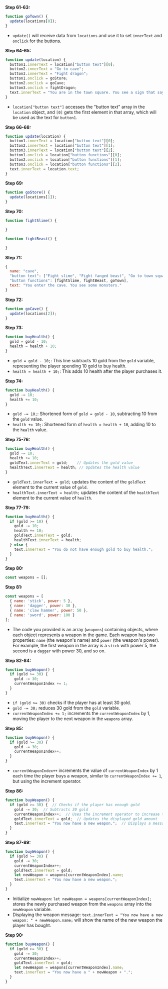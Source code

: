 
**Step 61-63:**  
```javascript
function goTown() {
  update(locations[0]);
}
```
- `update()` will receive data from `locations` and use it to set `innerText` and `onclick` for the buttons.

**Step 64-65:**  
```javascript
function update(location) {
  button1.innerText = location["button text"][0];
  button2.innerText = "Go to cave";
  button3.innerText = "Fight dragon";
  button1.onclick = goStore;
  button2.onclick = goCave;
  button3.onclick = fightDragon;
  text.innerText = "You are in the town square. You see a sign that says \"Store\".";
}
```
- `location["button text"]` accesses the "button text" array in the `location` object, and `[0]` gets the first element in that array, which will be used as the text for `button1`.

**Step 66-68:**  
```javascript
function update(location) {
  button1.innerText = location["button text"][0];
  button2.innerText = location["button text"][1];
  button3.innerText = location["button text"][2];
  button1.onclick = location["button functions"][0];
  button2.onclick = location["button functions"][1];
  button3.onclick = location["button functions"][2];
  text.innerText = location.text;
}
```

**Step 69:**  
```javascript
function goStore() {
  update(locations[1]);
}
```

**Step 70:**  
```javascript
function fightSlime() {

}

function fightBeast() {

}
```

**Step 71:**  
```javascript
{
  name: "cave",
  "button text": ["Fight slime", "Fight fanged beast", "Go to town square"],
  "button functions": [fightSlime, fightBeast, goTown],
  text: "You enter the cave. You see some monsters."
}
```

**Step 72:**  
```javascript
function goCave() {
  update(locations[2]);
}
```

**Step 73:**  
```javascript
function buyHealth() {
  gold = gold - 10;
  health = health + 10; 
}
```
- `gold = gold - 10;`: This line subtracts 10 gold from the `gold` variable, representing the player spending 10 gold to buy health.  
- `health = health + 10;`: This adds 10 health after the player purchases it.

**Step 74:**  
```javascript
function buyHealth() {
  gold -= 10;
  health += 10;
}
```
- `gold -= 10;`: Shortened form of `gold = gold - 10`, subtracting 10 from the `gold` value.  
- `health += 10;`: Shortened form of `health = health + 10`, adding 10 to the `health` value.

**Step 75-76:**  
```javascript
function buyHealth() {
  gold -= 10;
  health += 10;
  goldText.innerText = gold;    // Updates the gold value
  healthText.innerText = health; // Updates the health value
}
```
- `goldText.innerText = gold;` updates the content of the `goldText` element to the current value of `gold`.  
- `healthText.innerText = health;` updates the content of the `healthText` element to the current value of `health`.

**Step 77-79:**  
```javascript
function buyHealth() {
  if (gold >= 10) {
    gold -= 10;
    health += 10;
    goldText.innerText = gold;
    healthText.innerText = health;
  } else {
    text.innerText = "You do not have enough gold to buy health.";
  }
}
```

**Step 80:**  
```javascript
const weapons = [];
```

**Step 81:**  
```javascript
const weapons = [
  { name: 'stick', power: 5 },
  { name: 'dagger', power: 30 },
  { name: 'claw hammer', power: 50 },
  { name: 'sword', power: 100 }
];
```
- The code you provided is an array (`weapons`) containing objects, where each object represents a weapon in the game. Each weapon has two properties: `name` (the weapon's name) and `power` (the weapon's power). For example, the first weapon in the array is a `stick` with power 5, the second is a `dagger` with power 30, and so on.

**Step 82-84:**  
```javascript
function buyWeapon() {
  if (gold >= 30) {
    gold -= 30;
    currentWeaponIndex += 1;
  }
}
```
- `if (gold >= 30)` checks if the player has at least 30 gold.  
- `gold -= 30;` reduces 30 gold from the `gold` variable.  
- `currentWeaponIndex += 1;` increments the `currentWeaponIndex` by 1, moving the player to the next weapon in the `weapons` array.

**Step 85:**  
```javascript
function buyWeapon() {
  if (gold >= 30) {
    gold -= 30;
    currentWeaponIndex++; 
  }
}
```
- `currentWeaponIndex++` increments the value of `currentWeaponIndex` by 1 each time the player buys a weapon, similar to `currentWeaponIndex += 1`, but using the increment operator.

**Step 86:**  
```javascript
function buyWeapon() {
  if (gold >= 30) {  // Checks if the player has enough gold
    gold -= 30;  // Subtracts 30 gold
    currentWeaponIndex++;  // Uses the increment operator to increase the currentWeaponIndex by 1
    goldText.innerText = gold;  // Updates the displayed gold amount
    text.innerText = "You now have a new weapon.";  // Displays a message about the new weapon
  } 
}
```

**Step 87-89:**  
```javascript
function buyWeapon() {
  if (gold >= 30) {
    gold -= 30;
    currentWeaponIndex++;
    goldText.innerText = gold;
    let newWeapon = weapons[currentWeaponIndex].name;
    text.innerText = "You now have a new weapon.";
  }
}
```
- Initialize `newWeapon`: `let newWeapon = weapons[currentWeaponIndex];` stores the newly purchased weapon from the `weapons` array into the `newWeapon` variable.  
- Displaying the weapon message: `text.innerText = "You now have a new weapon: " + newWeapon.name;` will show the name of the new weapon the player has bought.

**Step 90:**  
```javascript
function buyWeapon() {
  if (gold >= 30) {
    gold -= 30;
    currentWeaponIndex++;
    goldText.innerText = gold;
    let newWeapon = weapons[currentWeaponIndex].name;
    text.innerText = "You now have a " + newWeapon + ".";
  }
}
```
